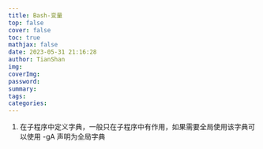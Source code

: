 ```yaml
---
title: Bash-变量
top: false
cover: false
toc: true
mathjax: false
date: 2023-05-31 21:16:28
author: TianShan
img:
coverImg:
password:
summary:
tags:
categories:
---
```


1. 在子程序中定义字典，一般只在子程序中有作用，如果需要全局使用该字典可以使用 -gA 声明为全局字典